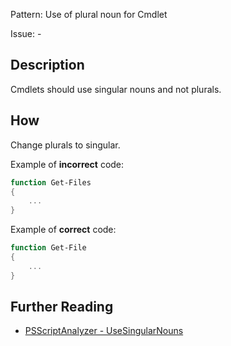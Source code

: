 Pattern: Use of plural noun for Cmdlet

Issue: -

## Description

Cmdlets should use singular nouns and not plurals.

## How

Change plurals to singular.

Example of **incorrect** code:

``` PowerShell
function Get-Files
{
    ...
}
```

Example of **correct** code:

``` PowerShell
function Get-File
{
    ...
}
```

## Further Reading

* [PSScriptAnalyzer - UseSingularNouns](https://github.com/PowerShell/PSScriptAnalyzer/tree/master/docs/Rules/UseSingularNouns.md)